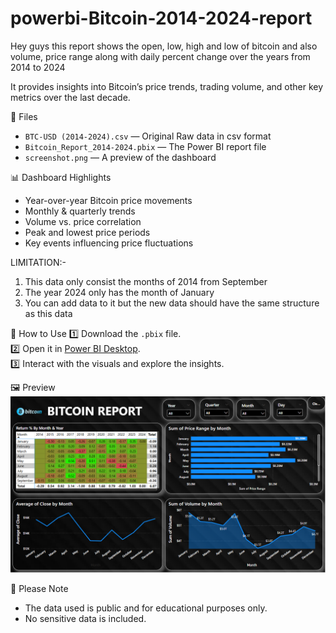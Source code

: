# powerbi-Bitcoin-2014-2024-report
Hey guys this report shows the open, low, high and low of bitcoin and also volume, price range along with daily percent change over the years from 2014 to 2024 

It provides insights into Bitcoin’s price trends, trading volume, and other key metrics over the last decade.

📂 Files
- `BTC-USD (2014-2024).csv` — Original Raw data in csv format
- `Bitcoin_Report_2014-2024.pbix` — The Power BI report file
- `screenshot.png` — A preview of the dashboard

📊 Dashboard Highlights
- Year-over-year Bitcoin price movements
- Monthly & quarterly trends
- Volume vs. price correlation
- Peak and lowest price periods
- Key events influencing price fluctuations

LIMITATION:-
1. This data only consist the months of 2014 from September
2. The year 2024 only has the month of January
3. You can add data to it but the new data should have the same structure as this data
   
🔷 How to Use
1️⃣ Download the `.pbix` file.  
2️⃣ Open it in [Power BI Desktop](https://powerbi.microsoft.com/desktop/).  
3️⃣ Interact with the visuals and explore the insights.

🖼️ Preview
![Dashboard Screenshot](Screenshot.png)

📌  Please Note
- The data used is public and for educational purposes only.
- No sensitive data is included.
